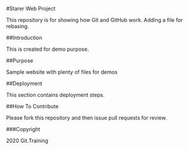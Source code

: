 #Starer Web Project

This repository is for showing how Git and GitHub work.
Adding a file for rebasing.

##Introduction

This is created for demo purpose.

##Purpose

Sample website with plenty of files for demos

##Deployment

This section contains deployment steps.

##How To Contribute

Please fork this repository and then issue pull requests for review.


###Copyright

2020 Git.Training